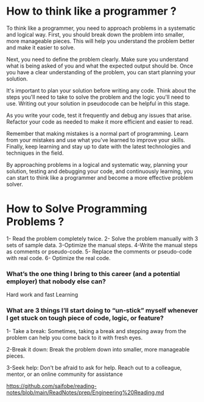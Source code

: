 # How to think like a programmer ? 

To think like a programmer, you need to approach problems in a systematic and logical way. First, you should break down the problem into smaller, more manageable pieces. This will help you understand the problem better and make it easier to solve.

Next, you need to define the problem clearly. Make sure you understand what is being asked of you and what the expected output should be. Once you have a clear understanding of the problem, you can start planning your solution.

It's important to plan your solution before writing any code. Think about the steps you'll need to take to solve the problem and the logic you'll need to use. Writing out your solution in pseudocode can be helpful in this stage.

As you write your code, test it frequently and debug any issues that arise. Refactor your code as needed to make it more efficient and easier to read.

Remember that making mistakes is a normal part of programming. Learn from your mistakes and use what you've learned to improve your skills. Finally, keep learning and stay up to date with the latest technologies and techniques in the field.

By approaching problems in a logical and systematic way, planning your solution, testing and debugging your code, and continuously learning, you can start to think like a programmer and become a more effective problem solver.

# How to Solve Programming Problems ?

1- Read the problem completely twice.
2- Solve the problem manually with 3 sets of sample data.
3-Optimize the manual steps.
4-Write the manual steps as comments or pseudo-code.
5- Replace the comments or pseudo-code with real code.
6- Optimize the real code.

### What’s the one thing I bring to this career (and a potential employer) that nobody else can?

Hard work and fast Learning

### What are 3 things I’ll start doing to “un-stick” myself whenever I get stuck on tough piece of code, logic, or feature?

1- Take a break: Sometimes, taking a break and stepping away from the problem can help you come back to it with fresh eyes.

2-Break it down: Break the problem down into smaller, more manageable pieces.

3-Seek help: Don't be afraid to ask for help. Reach out to a colleague, mentor, or an online community for assistance

https://github.com/saifobe/reading-notes/blob/main/ReadNotes/prep/Engineering%20Reading.md
